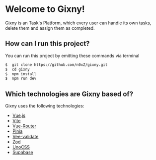 # Welcome to Gixny!

Gixny is an Task's Platform, which every user can handle its own tasks, delete them and assign them as completed.

## How can I run this project?

You can run this project by emitting these commands via terminal

```bash
$  git clone https://github.com/n0xZ/gixny.git
$  cd gixny
$  npm install
$  npm run dev
```

## Which technologies are Gixny based of?

Gixny uses the following technologies:

  - [Vue.js](https://vuejs.org/)
  - [Vite](https://vitejs.dev/)
  - [Vue-Router](https://router.vuejs.org/)
  - [Pinia](https://pinia.js.org/)
  - [Vee-validate](https://vee-validate.logaretm.com/v4/)
  - [Zod](https://github.com/colinhacks/zod)
  - [UnoCSS](https://uno.antfu.me/) 
  - [Supabase](https://supabase.com/)